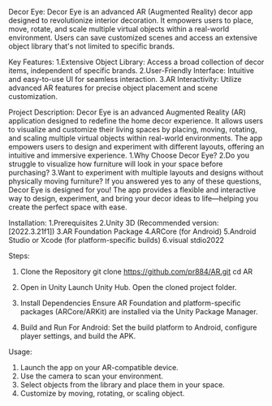 Decor Eye:
 Decor Eye is an advanced AR (Augmented Reality) decor app designed to revolutionize interior decoration. It empowers users to place, move, rotate, and scale multiple virtual objects within a real-world environment. 
 Users can save customized scenes and access an extensive object library that's not limited to specific brands.


Key Features:
1.Extensive Object Library: Access a broad collection of decor items, independent of specific brands.
2.User-Friendly Interface: Intuitive and easy-to-use UI for seamless interaction.
3.AR Interactivity: Utilize advanced AR features for precise object placement and scene customization.


Project Description:
Decor Eye is an advanced Augmented Reality (AR) application designed to redefine the home decor experience.
It allows users to visualize and customize their living spaces by placing, moving, rotating, and scaling multiple virtual objects within real-world environments.
The app empowers users to design and experiment with different layouts, offering an intuitive and immersive experience.
1.Why Choose Decor Eye?
2.Do you struggle to visualize how furniture will look in your space before purchasing?
3.Want to experiment with multiple layouts and designs without physically moving furniture?
If you answered yes to any of these questions, Decor Eye is designed for you! The app provides a flexible and interactive way to design, experiment, and bring your decor ideas to life—helping you create the perfect space with ease.

Installation:
1.Prerequisites
2.Unity 3D (Recommended version: [2022.3.21f1])
3.AR Foundation Package
4.ARCore (for Android)
5.Android Studio or Xcode (for platform-specific builds)
6.visual stdio2022

Steps:
1. Clone the Repository
git clone https://github.com/pr884/AR.git
cd AR

2. Open in Unity
Launch Unity Hub.
Open the cloned project folder.

3. Install Dependencies
Ensure AR Foundation and platform-specific packages (ARCore/ARKit) are installed via the Unity Package Manager.

4. Build and Run
For Android: Set the build platform to Android, configure player settings, and build the APK.


Usage:
1. Launch the app on your AR-compatible device.
2. Use the camera to scan your environment.
3. Select objects from the library and place them in your space.
4. Customize by moving, rotating, or scaling object.

